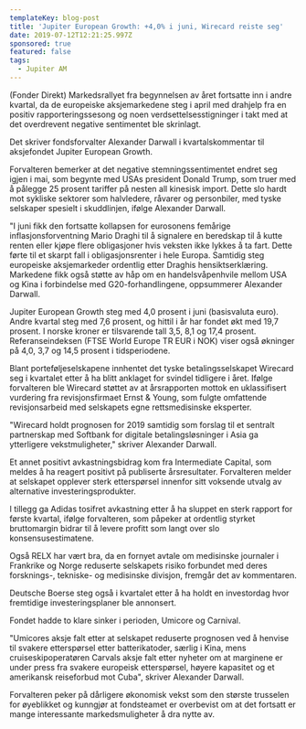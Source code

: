 ```yaml
---
templateKey: blog-post
title: 'Jupiter European Growth: +4,0% i juni, Wirecard reiste seg'
date: 2019-07-12T12:21:25.997Z
sponsored: true
featured: false
tags:
  - Jupiter AM
---
```

(Fonder Direkt) Markedsrallyet fra begynnelsen av året fortsatte inn i andre kvartal, da de europeiske aksjemarkedene steg i april med drahjelp fra en positiv rapporteringssesong og noen verdsettelsesstigninger i takt med at det overdrevent negative sentimentet ble skrinlagt.



Det skriver fondsforvalter Alexander Darwall i kvartalskommentar til aksjefondet Jupiter European Growth.



Forvalteren bemerker at det negative stemningssentimentet endret seg igjen i mai, som begynte med USAs president Donald Trump, som truer med å pålegge 25 prosent tariffer på nesten all kinesisk import. Dette slo hardt mot sykliske sektorer som halvledere, råvarer og personbiler, med tyske selskaper spesielt i skuddlinjen, ifølge Alexander Darwall.



"I juni fikk den fortsatte kollapsen for eurosonens femårige inflasjonsforventning Mario Draghi til å signalere en beredskap til å kutte renten eller kjøpe flere obligasjoner hvis veksten ikke lykkes å ta fart. Dette førte til et skarpt fall i obligasjonsrenter i hele Europa. Samtidig steg europeiske aksjemarkeder ordentlig etter Draghis hensiktserklæring. Markedene fikk også støtte av håp om en handelsvåpenhvile mellom USA og Kina i forbindelse med G20-forhandlingene, oppsummerer Alexander Darwall.



Jupiter European Growth steg med 4,0 prosent i juni (basisvaluta euro). Andre kvartal steg med 7,6 prosent, og hittil i år har fondet økt med 19,7 prosent. I norske kroner er tilsvarende tall 3,5, 8,1 og 17,4 prosent. Referanseindeksen (FTSE World Europe TR EUR i NOK) viser også økninger på 4,0, 3,7 og 14,5 prosent i tidsperiodene.



Blant porteføljeselskapene innhentet det tyske betalingsselskapet Wirecard seg i kvartalet etter å ha blitt anklaget for svindel tidligere i året. Ifølge forvalteren ble Wirecard støttet av at årsrapporten mottok en uklassifisert vurdering fra revisjonsfirmaet Ernst & Young, som fulgte omfattende revisjonsarbeid med selskapets egne rettsmedisinske eksperter.



"Wirecard holdt prognosen for 2019 samtidig som forslag til et sentralt partnerskap med Softbank for digitale betalingsløsninger i Asia ga ytterligere vekstmuligheter," skriver Alexander Darwall.



Et annet positivt avkastningsbidrag kom fra Intermediate Capital, som meldes å ha reagert positivt på publiserte årsresultater. Forvalteren melder at selskapet opplever sterk etterspørsel innenfor sitt voksende utvalg av alternative investeringsprodukter.



I tillegg ga Adidas tosifret avkastning etter å ha sluppet en sterk rapport for første kvartal, ifølge forvalteren, som påpeker at ordentlig styrket bruttomargin bidrar til å levere profitt som langt over slo konsensusestimatene.



Også RELX har vært bra, da en fornyet avtale om medisinske journaler i Frankrike og Norge reduserte selskapets risiko forbundet med deres forsknings-, tekniske- og medisinske divisjon, fremgår det av kommentaren.



Deutsche Boerse steg også i kvartalet etter å ha holdt en investordag hvor fremtidige investeringsplaner ble annonsert.



Fondet hadde to klare sinker i perioden, Umicore og Carnival.



"Umicores aksje falt etter at selskapet reduserte prognosen ved å henvise til svakere etterspørsel etter batterikatoder, særlig i Kina, mens cruiseskipoperatøren Carvals aksje falt etter nyheter om at marginene er under press fra svakere europeisk etterspørsel, høyere kapasitet og et amerikansk reiseforbud mot Cuba", skriver Alexander Darwall.



Forvalteren peker på dårligere økonomisk vekst som den største trusselen for øyeblikket og kunngjør at fondsteamet er overbevist om at det fortsatt er mange interessante markedsmuligheter å dra nytte av.
